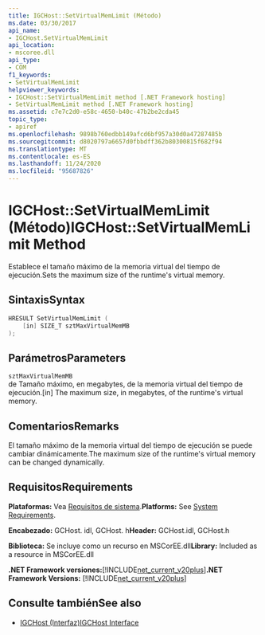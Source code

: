 ```yaml
---
title: IGCHost::SetVirtualMemLimit (Método)
ms.date: 03/30/2017
api_name:
- IGCHost.SetVirtualMemLimit
api_location:
- mscoree.dll
api_type:
- COM
f1_keywords:
- SetVirtualMemLimit
helpviewer_keywords:
- IGCHost::SetVirtualMemLimit method [.NET Framework hosting]
- SetVirtualMemLimit method [.NET Framework hosting]
ms.assetid: c7e7c2d0-e58c-4650-b40c-47b2be2cda45
topic_type:
- apiref
ms.openlocfilehash: 9898b760edbb149afcd6bf957a30d0a47287485b
ms.sourcegitcommit: d8020797a6657d0fbbdff362b80300815f682f94
ms.translationtype: MT
ms.contentlocale: es-ES
ms.lasthandoff: 11/24/2020
ms.locfileid: "95687826"
---
```

# <a name="igchostsetvirtualmemlimit-method"></a><span data-ttu-id="73d94-102">IGCHost::SetVirtualMemLimit (Método)</span><span class="sxs-lookup"><span data-stu-id="73d94-102">IGCHost::SetVirtualMemLimit Method</span></span>

<span data-ttu-id="73d94-103">Establece el tamaño máximo de la memoria virtual del tiempo de ejecución.</span><span class="sxs-lookup"><span data-stu-id="73d94-103">Sets the maximum size of the runtime's virtual memory.</span></span>  
  
## <a name="syntax"></a><span data-ttu-id="73d94-104">Sintaxis</span><span class="sxs-lookup"><span data-stu-id="73d94-104">Syntax</span></span>  
  
```cpp  
HRESULT SetVirtualMemLimit (  
    [in] SIZE_T sztMaxVirtualMemMB  
);  
```  
  
## <a name="parameters"></a><span data-ttu-id="73d94-105">Parámetros</span><span class="sxs-lookup"><span data-stu-id="73d94-105">Parameters</span></span>  

 `sztMaxVirtualMemMB`  
 <span data-ttu-id="73d94-106">de Tamaño máximo, en megabytes, de la memoria virtual del tiempo de ejecución.</span><span class="sxs-lookup"><span data-stu-id="73d94-106">[in] The maximum size, in megabytes, of the runtime's virtual memory.</span></span>  
  
## <a name="remarks"></a><span data-ttu-id="73d94-107">Comentarios</span><span class="sxs-lookup"><span data-stu-id="73d94-107">Remarks</span></span>  

 <span data-ttu-id="73d94-108">El tamaño máximo de la memoria virtual del tiempo de ejecución se puede cambiar dinámicamente.</span><span class="sxs-lookup"><span data-stu-id="73d94-108">The maximum size of the runtime's virtual memory can be changed dynamically.</span></span>  
  
## <a name="requirements"></a><span data-ttu-id="73d94-109">Requisitos</span><span class="sxs-lookup"><span data-stu-id="73d94-109">Requirements</span></span>  

 <span data-ttu-id="73d94-110">**Plataformas:** Vea [Requisitos de sistema](../../get-started/system-requirements.md).</span><span class="sxs-lookup"><span data-stu-id="73d94-110">**Platforms:** See [System Requirements](../../get-started/system-requirements.md).</span></span>  
  
 <span data-ttu-id="73d94-111">**Encabezado:** GCHost. idl, GCHost. h</span><span class="sxs-lookup"><span data-stu-id="73d94-111">**Header:** GCHost.idl, GCHost.h</span></span>  
  
 <span data-ttu-id="73d94-112">**Biblioteca:** Se incluye como un recurso en MSCorEE.dll</span><span class="sxs-lookup"><span data-stu-id="73d94-112">**Library:** Included as a resource in MSCorEE.dll</span></span>  
  
 <span data-ttu-id="73d94-113">**.NET Framework versiones:**[!INCLUDE[net_current_v20plus](../../../../includes/net-current-v20plus-md.md)]</span><span class="sxs-lookup"><span data-stu-id="73d94-113">**.NET Framework Versions:** [!INCLUDE[net_current_v20plus](../../../../includes/net-current-v20plus-md.md)]</span></span>  
  
## <a name="see-also"></a><span data-ttu-id="73d94-114">Consulte también</span><span class="sxs-lookup"><span data-stu-id="73d94-114">See also</span></span>

- [<span data-ttu-id="73d94-115">IGCHost (Interfaz)</span><span class="sxs-lookup"><span data-stu-id="73d94-115">IGCHost Interface</span></span>](igchost-interface.md)
